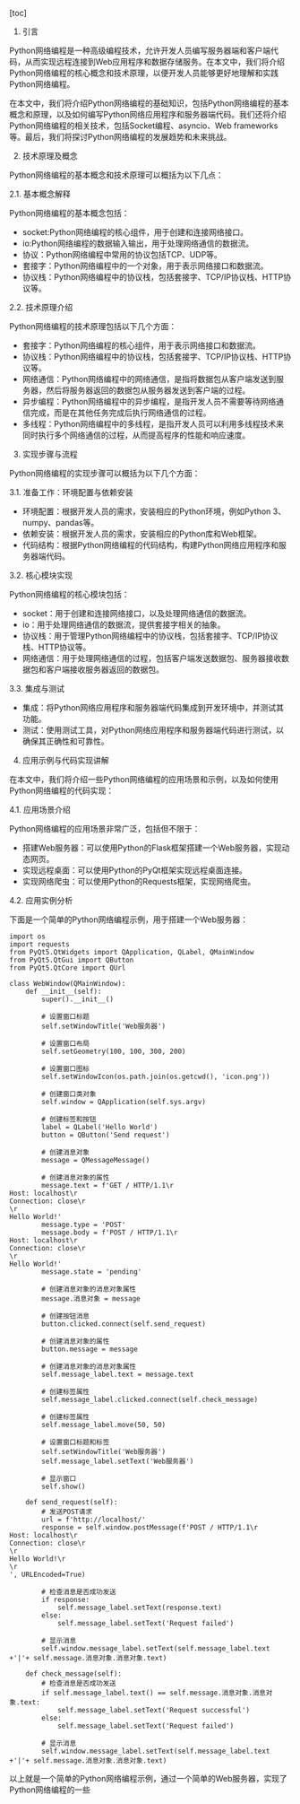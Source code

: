 
[toc]                    
                
                
1. 引言

Python网络编程是一种高级编程技术，允许开发人员编写服务器端和客户端代码，从而实现远程连接到Web应用程序和数据存储服务。在本文中，我们将介绍Python网络编程的核心概念和技术原理，以便开发人员能够更好地理解和实践Python网络编程。

在本文中，我们将介绍Python网络编程的基础知识，包括Python网络编程的基本概念和原理，以及如何编写Python网络应用程序和服务器端代码。我们还将介绍Python网络编程的相关技术，包括Socket编程、asyncio、Web frameworks等。最后，我们将探讨Python网络编程的发展趋势和未来挑战。

2. 技术原理及概念

Python网络编程的基本概念和技术原理可以概括为以下几点：

2.1. 基本概念解释

Python网络编程的基本概念包括：

- socket:Python网络编程的核心组件，用于创建和连接网络接口。
- io:Python网络编程的数据输入输出，用于处理网络通信的数据流。
- 协议：Python网络编程中常用的协议包括TCP、UDP等。
- 套接字：Python网络编程中的一个对象，用于表示网络接口和数据流。
- 协议栈：Python网络编程中的协议栈，包括套接字、TCP/IP协议栈、HTTP协议等。

2.2. 技术原理介绍

Python网络编程的技术原理包括以下几个方面：

- 套接字：Python网络编程的核心组件，用于表示网络接口和数据流。
- 协议栈：Python网络编程中的协议栈，包括套接字、TCP/IP协议栈、HTTP协议等。
- 网络通信：Python网络编程中的网络通信，是指将数据包从客户端发送到服务器，然后将服务器返回的数据包从服务器发送到客户端的过程。
- 异步编程：Python网络编程中的异步编程，是指开发人员不需要等待网络通信完成，而是在其他任务完成后执行网络通信的过程。
- 多线程：Python网络编程中的多线程，是指开发人员可以利用多线程技术来同时执行多个网络通信的过程，从而提高程序的性能和响应速度。

3. 实现步骤与流程

Python网络编程的实现步骤可以概括为以下几个方面：

3.1. 准备工作：环境配置与依赖安装

- 环境配置：根据开发人员的需求，安装相应的Python环境，例如Python 3、numpy、pandas等。
- 依赖安装：根据开发人员的需求，安装相应的Python库和Web框架。
- 代码结构：根据Python网络编程的代码结构，构建Python网络应用程序和服务器端代码。

3.2. 核心模块实现

Python网络编程的核心模块包括：

- socket：用于创建和连接网络接口，以及处理网络通信的数据流。
- io：用于处理网络通信的数据流，提供套接字相关的抽象。
- 协议栈：用于管理Python网络编程中的协议栈，包括套接字、TCP/IP协议栈、HTTP协议等。
- 网络通信：用于处理网络通信的过程，包括客户端发送数据包、服务器接收数据包和客户端接收服务器返回的数据包。

3.3. 集成与测试

- 集成：将Python网络应用程序和服务器端代码集成到开发环境中，并测试其功能。
- 测试：使用测试工具，对Python网络应用程序和服务器端代码进行测试，以确保其正确性和可靠性。

4. 应用示例与代码实现讲解

在本文中，我们将介绍一些Python网络编程的应用场景和示例，以及如何使用Python网络编程的代码实现：

4.1. 应用场景介绍

Python网络编程的应用场景非常广泛，包括但不限于：

- 搭建Web服务器：可以使用Python的Flask框架搭建一个Web服务器，实现动态网页。
- 实现远程桌面：可以使用Python的PyQt框架实现远程桌面连接。
- 实现网络爬虫：可以使用Python的Requests框架，实现网络爬虫。

4.2. 应用实例分析

下面是一个简单的Python网络编程示例，用于搭建一个Web服务器：

```
import os
import requests
from PyQt5.QtWidgets import QApplication, QLabel, QMainWindow
from PyQt5.QtGui import QButton
from PyQt5.QtCore import QUrl

class WebWindow(QMainWindow):
    def __init__(self):
        super().__init__()

        # 设置窗口标题
        self.setWindowTitle('Web服务器')

        # 设置窗口布局
        self.setGeometry(100, 100, 300, 200)

        # 设置窗口图标
        self.setWindowIcon(os.path.join(os.getcwd(), 'icon.png'))

        # 创建窗口类对象
        self.window = QApplication(self.sys.argv)

        # 创建标签和按钮
        label = QLabel('Hello World')
        button = QButton('Send request')

        # 创建消息对象
        message = QMessageMessage()

        # 创建消息对象的属性
        message.text = f'GET / HTTP/1.1\r
Host: localhost\r
Connection: close\r
\r
Hello World!'
        message.type = 'POST'
        message.body = f'POST / HTTP/1.1\r
Host: localhost\r
Connection: close\r
\r
Hello World!'
        message.state = 'pending'

        # 创建消息对象的消息对象属性
        message.消息对象 = message

        # 创建按钮消息
        button.clicked.connect(self.send_request)

        # 创建消息对象的属性
        button.message = message

        # 创建消息对象的消息对象属性
        self.message_label.text = message.text

        # 创建标签属性
        self.message_label.clicked.connect(self.check_message)

        # 创建标签属性
        self.message_label.move(50, 50)

        # 设置窗口标题和标签
        self.setWindowTitle('Web服务器')
        self.message_label.setText('Web服务器')

        # 显示窗口
        self.show()

    def send_request(self):
        # 发送POST请求
        url = f'http://localhost/'
        response = self.window.postMessage(f'POST / HTTP/1.1\r
Host: localhost\r
Connection: close\r
\r
Hello World!\r
\r
', URLEncoded=True)

        # 检查消息是否成功发送
        if response:
            self.message_label.setText(response.text)
        else:
            self.message_label.setText('Request failed')

        # 显示消息
        self.window.message_label.setText(self.message_label.text +'|'+ self.message.消息对象.消息对象.text)

    def check_message(self):
        # 检查消息是否成功发送
        if self.message_label.text() == self.message.消息对象.消息对象.text:
            self.message_label.setText('Request successful')
        else:
            self.message_label.setText('Request failed')

        # 显示消息
        self.window.message_label.setText(self.message_label.text +'|'+ self.message.消息对象.消息对象.text)
```

以上就是一个简单的Python网络编程示例，通过一个简单的Web服务器，实现了Python网络编程的一些

